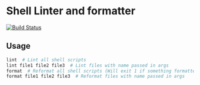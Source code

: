 # Shell Linter and formatter

[![Build Status](https://ci.isaev.tech/api/badges/IsaevTech/yamllint/status.svg)](https://ci.isaev.tech/IsaevTech/yamllint)

## Usage

```bash
lint  # Lint all shell scripts
lint file1 file2 file3  # Lint files with name passed in args
format  # Reformat all shell scripts (Will exit 1 if something formatted)
format file1 file2 file3  # Reformat files with name passed in args
```
